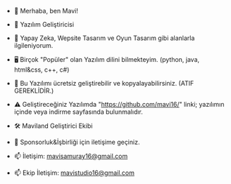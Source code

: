 - 👋 Merhaba, ben Mavi!
- 👑 Yazılım Geliştiricisi
- 👀 Yapay Zeka, Wepsite Tasarım ve Oyun Tasarım gibi alanlarla ilgileniyorum.
- 🖥️ Birçok "Popüler" olan Yazılım dilini bilmekteyim. (python, java, html&css, c++, c#)
  
- 💾 Bu Yazılımı ücretsiz geliştirebilir ve kopyalayabilirsiniz. (ATIF GEREKLİDİR.)
- ⚠️ Geliştireceğiniz Yazılımda "https://github.com/mavi16/" linki; yazılımın içinde veya indirme sayfasında bulunmalıdır.

- 🛠️ Maviland Geliştirici Ekibi
- 💼 Sponsorluk&İşbirliği için iletişime geçiniz.
- 📫 İletişim: mavisamuray16@gmail.com
- 📫 Ekip İletişim: mavistudio16@gmail.com

